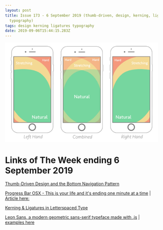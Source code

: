 ```yaml
---
layout: post
title: Issue 173 - 6 September 2019 (thumb-driven, design, kerning, ligatures,
  typography)
tags: design kerning ligatures typography
date: 2019-09-06T15:44:15.283Z
---
```

![Thumb-Driven Design and the Bottom Navigation Pattern](/assets/uploads/issue-173.png "Thumb-Driven Design and the Bottom Navigation Pattern")

# Links of The Week ending 6 September 2019

<a href="https://www.smashingmagazine.com/2019/08/bottom-navigation-pattern-mobile-web-pages/" title="Thumb-Driven Design and the Bottom Navigation Pattern" alt="Thumb-Driven Design and the Bottom Navigation Pattern" target="_blank">Thumb-Driven Design and the Bottom Navigation Pattern</a>

<a href="https://www.progressbarosx.com" title="Progress Bar OSX - This is your life and it's ending one minute at a time" alt="Progress Bar OSX - This is your life and it's ending one minute at a time" target="_blank">Progress Bar OSX - This is your life and it's ending one minute at a time</a> | <a href="https://medium.com/@AndreyAzimov/hardcore-year-i-learned-swift-build-a-mac-app-and-earned-1635-in-1-5-months-4ebb3c44105b" title="" alt="">Article here:</a>

<a href="https://johndjameson.com/blog/kerning-and-ligatures-in-letterspaced-type" title="Kerning &amp; Ligatures in Letterspaced Type" alt="Kerning &amp; Ligatures in Letterspaced Type" target="_blank">Kerning &amp; Ligatures in Letterspaced Type</a>

<a href="https://leon-kim.com/" title="Leon Sans" alt="Leon Sans" target="_blank">Leon Sans, a modern geometric sans-serif typeface made with .js</a> <a href="https://leon-kim.com/examples/" title="examples here" alt="examples here">| examples here</a>
